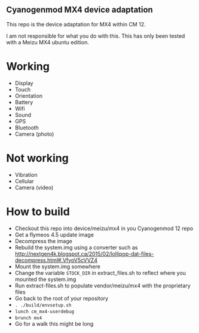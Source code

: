 Cyanogenmod MX4 device adaptation
-----------------------------------

This repo is the device adaptation for MX4 within CM 12.

I am not responsible for what you do with this.
This has only been tested with a Meizu MX4 ubuntu edition.

Working
=======
* Display
* Touch
* Orientation
* Battery
* Wifi
* Sound
* GPS
* Bluetooth
* Camera (photo)

Not working
===========
* Vibration
* Cellular
* Camera (video)

How to build
============

* Checkout this repo into device/meizu/mx4 in you Cyanogenmod 12 repo
* Get a flymeos 4.5 update image
* Decompress the image
* Rebuild the system.img using a converter such as http://nextgen4k.blogspot.ca/2015/02/lollipop-dat-files-decompress.html#.VfyoV5cVVZ4
* Mount the system.img somewhere
* Change the variable ```STOCK_DIR``` in extract_files.sh to reflect where you mounted the system.img
* Run extract-files.sh to populate vendor/meizu/mx4 with the proprietary files
* Go back to the root of your repository
* ```. ./build/envsetup.sh```
* ```lunch cm_mx4-userdebug```
* ```brunch mx4```
* Go for a walk this might be long
